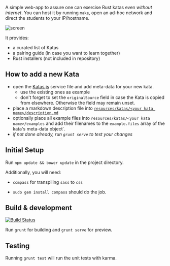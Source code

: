 A simple web-app to assure one can exercise Rust katas even *without internet*. You can host it by running `make`, open an ad-hoc network and direct the students to your IP/hostname.

![screen](https://raw.githubusercontent.com/Byron/rust-hack-and-learn/master/screen01.png)

It provides:

* a curated list of Katas
* a pairing guide (in case you want to learn together)
* Rust installers (not included in repository)

## How to add a new Kata

* open the [Katas.js][] service file and add meta-data for your new kata.
  - use the existing ones as example
  - don't forget to set the `originalSource` field in case the Kata is copied from elsewhere. Otherwise the field may remain unset.
* place a markdown description file into [`resources/katas/<your kata name>/description.md`][res-katas]
* optionally place all example files into `resources/katas/<your kata name>/examples` and add their filenames to the `example.files` array of the kata's meta-data object`.
* *if not done already, run `grunt serve` to test your changes*

## Initial Setup

Run `npm update && bower update` in the project directory.

Additionally, you will need:

* `compass` for transpiling `sass` to `css`
 - `sudo gem install compass` should do the job.

## Build & development

[![Build Status](https://travis-ci.org/Byron/rust-hack-and-learn.svg?branch=master)](https://travis-ci.org/Byron/rust-hack-and-learn)

Run `grunt` for building and `grunt serve` for preview.

## Testing

Running `grunt test` will run the unit tests with karma.


[Katas.js]: https://github.com/Byron/rust-hack-and-learn/blob/master/app/scripts/services/katas.js#L9
[res-katas]: https://github.com/Byron/rust-hack-and-learn/tree/master/app/resources/katas
